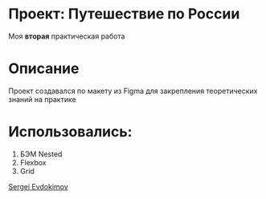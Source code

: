 # Проект: Путешествие по России

Моя **вторая** практическая работа
# Описание
Проект создавался по макету из Figma для закрепления теоретических знаний на практике

# Использовались:
1. БЭМ Nested
2. Flexbox
3. Grid

[Sergei Evdokimov](https://github.com/Sergei-5ergeevich/)
